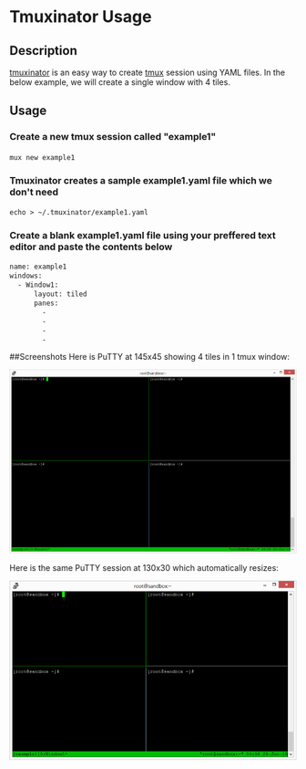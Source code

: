 # Tmuxinator Usage

## Description
[tmuxinator](https://github.com/tmuxinator/tmuxinator) is an easy way to create [tmux](https://github.com/tmux/tmux) session using YAML files. In the below example, we will create a single window with 4 tiles.

## Usage
### Create a new tmux session called "example1"
`mux new example1`

### Tmuxinator creates a sample example1.yaml file which we don't need
`echo > ~/.tmuxinator/example1.yaml`

### Create a blank example1.yaml file using your preffered text editor and paste the contents below

    name: example1
    windows:
      - Window1:
          layout: tiled
          panes:
            -
            -
            -
            -

##Screenshots
Here is PuTTY at 145x45 showing 4 tiles in 1 tmux window:

![145-45](https://raw.githubusercontent.com/64b2b6d12b/awesome-console/master/145-45.PNG)

Here is the same PuTTY session at 130x30 which automatically resizes:

![100-30](https://raw.githubusercontent.com/64b2b6d12b/awesome-console/master/100-30.PNG)
